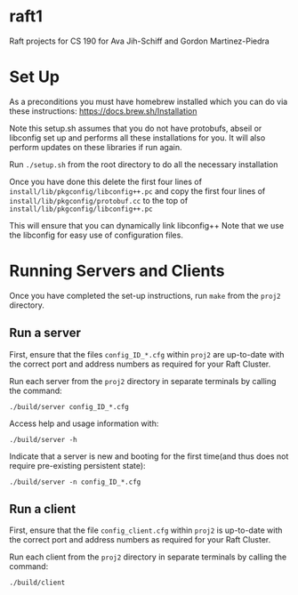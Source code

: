# raft1
Raft projects for CS 190 for Ava Jih-Schiff and Gordon Martinez-Piedra

# Set Up
As a preconditions you must have homebrew installed which you can do via these
instructions:
https://docs.brew.sh/Installation

Note this setup.sh assumes that you do not have protobufs, abseil or libconfig
set up and performs all these installations for you. It will also perform updates
on these libraries if run again.

Run `./setup.sh` from the root directory to do all the necessary installation

Once you have done this delete the first four lines of
`install/lib/pkgconfig/libconfig++.pc` and copy the first four lines of
`install/lib/pkgconfig/protobuf.cc` to the top of
`install/lib/pkgconfig/libconfig++.pc`

This will ensure that you can dynamically link libconfig++
Note that we use the libconfig for easy use of configuration files.

# Running Servers and Clients
Once you have completed the set-up instructions, run `make` from the `proj2` 
directory. 

## Run a server
First, ensure that the files `config_ID_*.cfg` within `proj2` are up-to-date
with the correct port and address numbers as required for your Raft Cluster.

Run each server from the `proj2` directory in separate terminals by calling the 
command:

`./build/server config_ID_*.cfg`


Access help and usage information with:

`./build/server -h`


Indicate that a server is new and booting for the first time(and thus does not require
pre-existing persistent state):

`./build/server -n config_ID_*.cfg`

## Run a client
First, ensure that the file `config_client.cfg` within `proj2` is up-to-date
with the correct port and address numbers as required for your Raft Cluster.

Run each client from the `proj2` directory in separate terminals by calling the 
command:

`./build/client`



